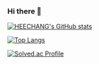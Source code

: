 ### Hi there 👋

<!--
**PARKHEECHANG/PARKHEECHANG** is a ✨ _special_ ✨ repository because its `README.md` (this file) appears on your GitHub profile.

Here are some ideas to get you started:

- 🔭 I’m currently working on ...
- 🌱 I’m currently learning ...
- 👯 I’m looking to collaborate on ...
- 🤔 I’m looking for help with ...
- 💬 Ask me about ...
- 📫 How to reach me: ...
- 😄 Pronouns: ...
- ⚡ Fun fact: ...
-->

[![HEECHANG's GitHub stats](https://github-readme-stats.vercel.app/api?username=PARKHEECHANG)](https://github.com/PARKHEECHANG/github-readme-stats)

[![Top Langs](https://github-readme-stats.vercel.app/api/top-langs/?username=PARKHEECHANG&layout=compact)](https://github.com/PARKHEECHANG/github-readme-stats)

[![Solved.ac Profile](http://mazassumnida.wtf/api/v2/generate_badge?boj=PARKHEECHANG)](https://solved.ac/PARKHEECHANG/)



